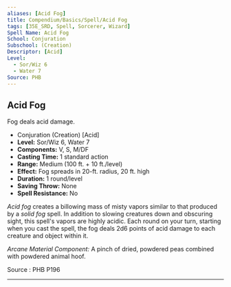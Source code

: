 ```yaml
---
aliases: [Acid Fog]
title: Compendium/Basics/Spell/Acid Fog
tags: [35E_SRD, Spell, Sorcerer, Wizard]
Spell Name: Acid Fog
School: Conjuration
Subschool: (Creation)
Descriptor: [Acid]
Level:
  - Sor/Wiz 6
  - Water 7
Source: PHB
---
```



## Acid Fog

Fog deals acid damage.

*   Conjuration (Creation) [Acid]
*   **Level:** Sor/Wiz 6, Water 7
*   **Components:** V, S, M/DF
*   **Casting Time:** 1 standard action
*   **Range:** Medium (100 ft. + 10 ft./level)
*   **Effect:** Fog spreads in 20-ft. radius, 20 ft. high
*   **Duration:** 1 round/level
*   **Saving Throw:** None
*   **Spell Resistance:** No

<p><i>Acid fog</i> creates a billowing mass of misty vapors similar to that produced by a <i>solid fog</i> spell. In addition to slowing creatures down and obscuring sight, this spell's vapors are highly acidic. Each round on your turn, starting when you cast the spell, the fog deals 2d6 points of acid damage to each creature and object within it.</p><p><i>Arcane Material Component:</i> A pinch of dried, powdered peas combined with powdered animal hoof.</p>

Source : PHB P196

---
